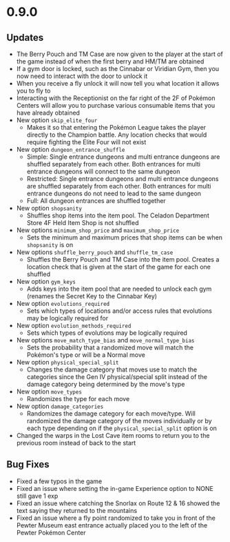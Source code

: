 # 0.9.0
## Updates
+ The Berry Pouch and TM Case are now given to the player at the start of the game instead of when the first berry and HM/TM are obtained
+ If a gym door is locked, such as the Cinnabar or Viridian Gym, then you now need to interact with the door to unlock it
+ When you receive a fly unlock it will now tell you what location it allows you to fly to
+ Interacting with the Receptionist on the far right of the 2F of Pokémon Centers will allow you to purchase various consumable items that you have already obtained
+ New option `skip_elite_four`
  + Makes it so that entering the Pokémon League takes the player directly to the Champion battle. Any location checks that would require fighting the Elite Four will not exist
+ New option `dungeon_entrance_shuffle`
  + Simple: Single entrance dungeons and multi entrance dungeons are shuffled separately from each other. Both entrances for multi entrance dungeons will connect to the same dungeon
  + Restricted: Single entrance dungeons and multi entrance dungeons are shuffled separately from each other. Both entrances for multi entrance dungeons do not need to lead to the same dungeon
  + Full: All dungeon entrances are shuffled together
+ New option `shopsanity`
  + Shuffles shop items into the item pool. The Celadon Department Store 4F Held Item Shop is not shuffled
+ New options `minimum_shop_price` and `maximum_shop_price`
  + Sets the minimum and maximum prices that shop items can be when `shopsanity` is on
+ New options `shuffle_berry_pouch` and `shuffle_tm_case`
  + Shuffles the Berry Pouch and TM Case into the item pool. Creates a location check that is given at the start of the game for each one shuffled
+ New option `gym_keys`
  + Adds keys into the item pool that are needed to unlock each gym (renames the Secret Key to the Cinnabar Key)
+ New option `evolutions_required`
  + Sets which types of locations and/or access rules that evolutions may be logically required for
+ New option `evolution_methods_required`
  + Sets which types of evolutions may be logically required
+ New options `move_match_type_bias` and `move_normal_type_bias`
  + Sets the probability that a randomized move will match the Pokémon's type or will be a Normal move
+ New option `physical_special_split`
  + Changes the damage category that moves use to match the categories since the Gen IV physical/special split instead of the damage category being determined by the move's type
+ New option `move_types`
  + Randomizes the type for each move
+ New option `damage_categories`
  + Randomizes the damage category for each move/type. Will randomized the damage category of the moves individually or by each type depending on if the `physical_special_split` option is on
+ Changed the warps in the Lost Cave item rooms to return you to the previous room instead of back to the start

## Bug Fixes
+ Fixed a few typos in the game
+ Fixed an issue where setting the in-game Experience option to NONE still gave 1 exp
+ Fixed an issue where catching the Snorlax on Route 12 & 16 showed the text saying they returned to the mountains
+ Fixed an issue where a fly point randomized to take you in front of the Pewter Museum east entrance actually placed you to the left of the Pewter Pokémon Center
